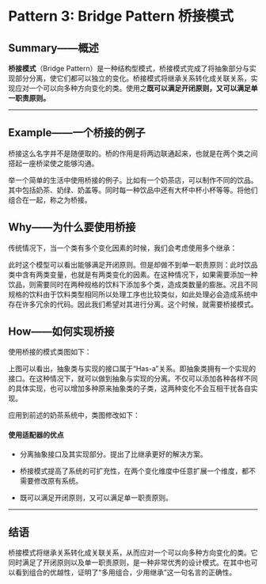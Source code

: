 # Pattern 3: Bridge Pattern  桥接模式

## Summary——概述

**桥接模式**（Bridge Pattern）是一种结构型模式，桥接模式完成了将抽象部分与实现部分分离，使它们都可以独立的变化。桥接模式将继承关系转化成关联关系，实现应对一个可以向多种方向变化的类。使用之**既可以满足开闭原则，又可以满足单一职责原则。**

---

## Example——一个桥接的例子

桥接这么名字并不是随便取的。桥的作用是将两边联通起来，也就是在两个类之间搭起一座桥梁使之能够沟通。

举一个简单的生活中使用桥接的例子。比如有一个奶茶店，可以制作不同的饮品。其中包括奶茶、奶绿、奶盖等。同时每一种饮品中还有大杯中杯小杯等等。将他们组合在一起，称之为桥接。

## Why——为什么要使用桥接

传统情况下，当一个类有多个变化因素的时候，我们会考虑使用多个继承：

<!-- 4-1 -->

此时这个模型可以看出能够满足开闭原则。但是却做不到单一职责原则：此时饮品类中含有两类变量，也就是有两类变化的因素。在这种情况下，如果需要添加一种饮品，则需要同时在两种规格的饮料下添加多个类，造成类数量的膨胀。况且不同规格的饮料由于饮料类型相同所以处理工序也比较类似，如此处理必会造成系统中存在许多冗余的代码。因此我们希望对其进行分离。这个时候，就需要桥接模式。

## How——如何实现桥接

使用桥接的模式类图如下：

<!-- 4-2 -->

上图可以看出，抽象类与实现的接口属于“Has-a”关系。即抽象类拥有一个实现的接口。在这种情况下，就可以做到抽象与实现的分离。不仅可以添加各种各样不同的具体实现，也可以增加多种原来抽象类的子类，这两种变化不会互相干扰各自实现。

应用到前述的奶茶系统中，类图修改如下：

<!-- 4-3 -->

#### 使用适配器的优点

- 分离抽象接口及其实现部分。提出了比继承更好的解决方案。

- 桥接模式提高了系统的可扩充性，在两个变化维度中任意扩展一个维度，都不需要修改原有系统。

- 既可以满足开闭原则，又可以满足单一职责原则。

---

## 结语

桥接模式将继承关系转化成关联关系，从而应对一个可以向多种方向变化的类。它同时满足了开闭原则以及单一职责原则，是一种非常优秀的设计模式。在其中也可以看到组合的优越性，证明了“多用组合，少用继承”这一句名言的正确性。